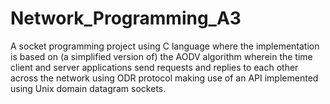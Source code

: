 # Network_Programming_A3
A socket programming project using C language where the implementation is based on (a simplified version of)
the AODV algorithm wherein the time client and server applications send requests and replies to each other across
the network using ODR protocol making use of an API implemented using Unix domain datagram sockets. 
